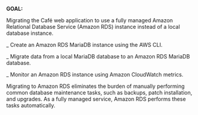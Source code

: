 **GOAL:**

Migrating the Café web application to use a fully managed Amazon Relational Database Service (Amazon RDS) instance instead of a local database instance.


_ Create an Amazon RDS MariaDB instance using the AWS CLI.

_ Migrate data from a local MariaDB database to an Amazon RDS MariaDB database.

_ Monitor an Amazon RDS instance using Amazon CloudWatch metrics.


Migrating to Amazon RDS eliminates the burden of manually performing common database maintenance tasks, such as backups, patch installation, and upgrades. As a fully managed service, Amazon RDS performs these tasks automatically.
